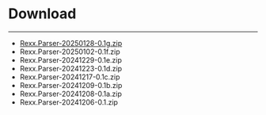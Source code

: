 Download
========

-----------------------------------------------------------------

+ [Rexx.Parser-20250128-0.1g.zip](Rexx.Parser-20250128-0.1g.zip)
+ Rexx.Parser-20250102-0.1f.zip
+ Rexx.Parser-20241229-0.1e.zip
+ Rexx.Parser-20241223-0.1d.zip
+ Rexx.Parser-20241217-0.1c.zip
+ Rexx.Parser-20241209-0.1b.zip
+ Rexx.Parser-20241208-0.1a.zip
+ Rexx.Parser-20241206-0.1.zip


